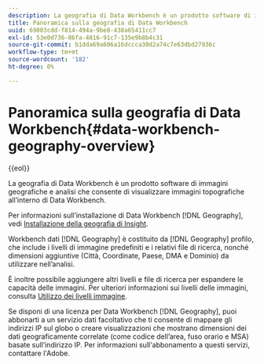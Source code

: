 ```yaml
---
description: La geografia di Data Workbench è un prodotto software di immagini geografiche e analisi che consente di visualizzare immagini topografiche all’interno di Data Workbench.
title: Panoramica sulla geografia di Data Workbench
uuid: 69003cdd-f814-494a-9be8-438a65411cc7
exl-id: 53e0d736-86fa-4816-91c7-135e9b8b4c31
source-git-commit: b1dda69a606a16dccca30d2a74c7e63dbd27936c
workflow-type: tm+mt
source-wordcount: '182'
ht-degree: 0%

---
```


# Panoramica sulla geografia di Data Workbench{#data-workbench-geography-overview}

{{eol}}

La geografia di Data Workbench è un prodotto software di immagini geografiche e analisi che consente di visualizzare immagini topografiche all’interno di Data Workbench.

Per informazioni sull’installazione di Data Workbench [!DNL Geography], vedi [Installazione della geografia di Insight](../../home/c-geo-oview/c-inst-geo/c-inst-geo.md).

Workbench dati [!DNL Geography] è costituito da [!DNL Geography] profilo, che include i livelli di immagine predefiniti e i relativi file di ricerca, nonché dimensioni aggiuntive (Città, Coordinate, Paese, DMA e Dominio) da utilizzare nell’analisi.

È inoltre possibile aggiungere altri livelli e file di ricerca per espandere le capacità delle immagini. Per ulteriori informazioni sui livelli delle immagini, consulta [Utilizzo dei livelli immagine](https://experienceleague.adobe.com/docs/data-workbench/using/client/imagery-layers/c-ustd-img-layers.html).

Se disponi di una licenza per Data Workbench [!DNL Geography], puoi abbonarti a un servizio dati facoltativo che ti consente di mappare gli indirizzi IP sul globo o creare visualizzazioni che mostrano dimensioni dei dati geograficamente correlate (come codice dell’area, fuso orario e MSA) basate sull’indirizzo IP. Per informazioni sull&#39;abbonamento a questi servizi, contattare l&#39;Adobe.
